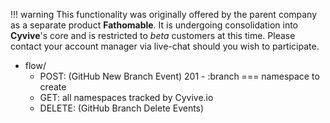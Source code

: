 !!! warning
    This functionality was originally offered by the parent company as a separate product **Fathomable**. It is undergoing consolidation into **Cyvive**'s core and is restricted to _beta_ customers at this time. Please contact your account manager via live-chat should you wish to participate.

* flow/
  * POST: (GitHub New Branch Event) 201 - :branch === namespace to create
  * GET: all namespaces tracked by Cyvive.io
  * DELETE: (GitHub Branch Delete Events)

